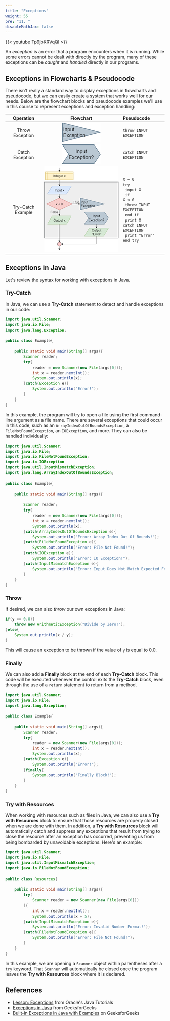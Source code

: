 ```yaml
---
title: "Exceptions"
weight: 55
pre: "11. "
disableMathJax: false
---
```

{{< youtube Tp9jbKRVqQI  >}}

An _exception_ is an error that a program encounters when it is running. While some errors cannot be dealt with directly by the program, many of these exceptions can be _caught_ and _handled_ directly in our programs. 

## Exceptions in Flowcharts & Pseudocode

There isn't really a standard way to display exceptions in flowcharts and pseudocode, but we can easily create a system that works well for our needs. Below are the flowchart blocks and pseudocode examples we'll use in this course to represent exceptions and exception handling:

| Operation | Flowchart | Pseudocode |
|:---------:|:---------:|:-----------|
| Throw Exception | ![Throw Exception Flowchart Block](/images/1/1.3.x.11.exception1.png) | <pre><code>throw INPUT EXCEPTION</code></pre> |
| Catch Exception | ![Catch Exception in String Flowchart Block](/images/1/1.3.x.11.exception2.png) | <pre><code>catch INPUT EXCEPTION</code></pre> |
| Try-Catch Example | ![Try-Catch Example Flowchart Blocks](/images/1/1.3.x.11.exception3.png) | <pre><code>X = 0<br>try<br>    input X<br>    if X &lt; 0<br>        throw INPUT EXCEPTION<br>    end if<br>    print X<br>catch INPUT EXCEPTION<br>    print "Error"<br>end try</code></pre> |

## Exceptions in Java

Let's review the syntax for working with exceptions in Java.

### Try-Catch

In Java, we can use a **Try-Catch** statement to detect and handle exceptions in our code:

```java
import java.util.Scanner;
import java.io.File;
import java.lang.Exception;

public class Example{

    public static void main(String[] args){
        Scanner reader;
        try{
            reader = new Scanner(new File(args[0]));
            int x = reader.nextInt();
            System.out.println(x);
        }catch(Exception e){
            System.out.println("Error!");
        }
    }
}
```

In this example, the program will try to open a file using the first command-line argument as a file name. There are several exceptions that could occur in this code, such as an `ArrayIndexOutOfBoundsException`, a `FileNotFoundException`, an `IOException`, and more. They can also be handled individually:

```java
import java.util.Scanner;
import java.io.File;
import java.io.FileNotFoundException;
import java.io.IOException
import java.util.InputMismatchException;
import java.lang.ArrayIndexOutOfBoundsException;

public class Example{

    public static void main(String[] args){

        Scanner reader;
        try{
            reader = new Scanner(new File(args[0]));
            int x = reader.nextInt();
            System.out.println(x);
        }catch(ArrayIndexOutOfBoundsException e){
            System.out.println("Error: Array Index Out Of Bounds!");
        }catch(FileNotFoundException e){
            System.out.println("Error: File Not Found!");
        }catch(IOException e){
            System.out.println("Error: IO Exception!");
        }catch(InputMismatchException e){
            System.out.println("Error: Input Does Not Match Expected Format!");
        }
    }
}
```

### Throw

If desired, we can also _throw_ our own exceptions in Java:

```java
if(y == 0.0){
    throw new ArithmeticException("Divide by Zero!");
}else{
    System.out.println(x / y);
}
```

This will cause an exception to be thrown if the value of `y` is equal to $0.0$. 

### Finally

We can also add a **Finally** block at the end of each **Try-Catch** block. This code will be executed whenever the control exits the **Try-Catch** block, even through the use of a `return` statement to return from a method. 

```java
import java.util.Scanner;
import java.io.File;
import java.lang.Exception;

public class Example{

    public static void main(String[] args){
        Scanner reader;
        try{
            reader = new Scanner(new File(args[0]));
            int x = reader.nextInt();
            System.out.println(x);
        }catch(Exception e){
            System.out.println("Error!");
        }finally{
            System.out.println("Finally Block!");
        }
    }
}
```

### Try with Resources

When working with resources such as files in Java, we can also use a **Try with Resources** block to ensure that those resources are properly closed when we are done with them. In addition, a **Try with Resources** block will automatically catch and suppress any exceptions that result from trying to close the resource after an exception has occurred, preventing us from being bombarded by unavoidable exceptions. Here's an example:

```java
import java.util.Scanner;
import java.io.File;
import java.util.InputMismatchException;
import java.io.FileNotFoundException;

public class Resources{
  
    public static void main(String[] args){
        try(
            Scanner reader = new Scanner(new File(args[0]))
        ){
            int x = reader.nextInt();
            System.out.println(x + 5);
        }catch(InputMismatchException e){
            System.out.println("Error: Invalid Number Format!");
        }catch(FileNotFoundException e){
            System.out.println("Error: File Not Found!");
        }
    }
}
```

In this example, we are opening a `Scanner` object within parentheses after a `try` keyword. That `Scanner` will automatically be closed once the program leaves the **Try with Resources** block where it is declared. 

## References

* [Lesson: Exceptions](https://docs.oracle.com/javase/tutorial/essential/exceptions/index.html) from Oracle's Java Tutorials
* [Exceptions in Java](https://www.geeksforgeeks.org/exceptions-in-java/) from GeeksforGeeks
* [Built-in Exceptions in Java with Examples](https://www.geeksforgeeks.org/built-exceptions-java-examples/) on GeeksforGeeks
